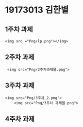 # 19173013 김한별

## 1주차 과제
    <img src ="Png/lp.png"></img>
    
## 2주차 과제
     <img src="Png/2주차과제물.png">
     
## 3주차 과제
    <img src="Png/3주차_2.png">
        <img src="Png/3주차 과제물.png">
    
## 4주차 과제
